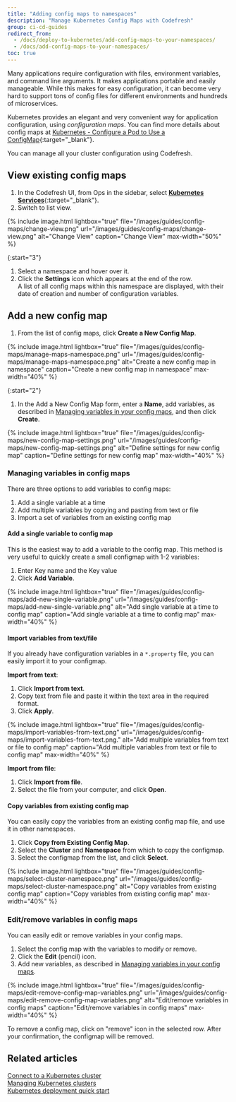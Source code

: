 ```yaml
---
title: "Adding config maps to namespaces"
description: "Manage Kubernetes Config Maps with Codefresh"
group: ci-cd-guides
redirect_from:
  - /docs/deploy-to-kubernetes/add-config-maps-to-your-namespaces/
  - /docs/add-config-maps-to-your-namespaces/
toc: true
---
```

Many applications require configuration with files, environment variables, and command line arguments. It makes applications portable and easily manageable. While this makes for easy configuration, it can become very hard to support tons of config files for different environments and hundreds of microservices. 

Kubernetes provides an elegant and very convenient way for application configuration, using *configuration maps*. You can find more details about config maps at [Kubernetes - Configure a Pod to Use a ConfigMap](https://kubernetes.io/docs/tasks/configure-pod-container/configure-pod-configmap/){:target="_blank"}. 

You can manage all your cluster configuration using Codefresh. 

## View existing config maps

1. In the Codefresh UI, from Ops in the sidebar, select [**Kubernetes Services**](https://g.codefresh.io/kubernetes/services/){:target="\_blank"}.
1. Switch to list view.

{% include 
image.html 
lightbox="true" 
file="/images/guides/config-maps/change-view.png" 
url="/images/guides/config-maps/change-view.png" 
alt="Change View" 
caption="Change View" 
max-width="50%" 
%}

{:start="3"}
1. Select a namespace and hover over it. 
1. Click the **Settings** icon which appears at the end of the row.  
  A list of all config maps within this namespace are displayed, with their date of creation and number of configuration variables.



## Add a new config map

1. From the list of config maps, click **Create a New Config Map**.

{% include image.html
lightbox="true"
file="/images/guides/config-maps/manage-maps-namespace.png"
url="/images/guides/config-maps/manage-maps-namespace.png"
alt="Create a new config map in namespace" 
caption="Create a new config map in namespace" 
max-width="40%"
%}

{:start="2"}
1. In the Add a New Config Map form, enter a **Name**, add variables, as described in [Managing variables in your config maps](#managing-variables-in-config-maps), and then click **Create**.

{% include image.html
lightbox="true"
file="/images/guides/config-maps/new-config-map-settings.png"
url="/images/guides/config-maps/new-config-map-settings.png"
alt="Define settings for new config map" 
caption="Define settings for new config map" 
max-width="40%"
%}

### Managing variables in config maps
There are three options to add variables to config maps:
1. Add a single variable at a time
1. Add multiple variables by copying and pasting from text or file
1. Import a set of variables from an existing config map


#### Add a single variable to config map

This is the easiest way to add a variable to the config map. This method is very useful to quickly create a small configmap with 1-2 variables:
1. Enter Key name and the Key value
1. Click **Add Variable**.

{% include image.html
lightbox="true"
file="/images/guides/config-maps/add-new-single-variable.png"
url="/images/guides/config-maps/add-new-single-variable.png"
alt="Add single variable at a time to config map" 
caption="Add single variable at a time to config map" 
max-width="40%"
%}


#### Import variables from text/file
If you already have configuration variables in a `*.property` file, you can easily import it to your configmap.

**Import from text**:  


1. Click **Import from text**.
1. Copy text from file and paste it within the text area in the required format. 
1. Click **Apply**.

{% include image.html
lightbox="true"
file="/images/guides/config-maps/import-variables-from-text.png"
url="/images/guides/config-maps/import-variables-from-text.png."
alt="Add multiple variables from text or file to config map" 
caption="Add multiple variables from text or file to config map" 
max-width="40%"
%}

**Import from file**:  

1. Click **Import from file**.
1. Select the file from your computer, and click **Open**.


#### Copy variables from existing config map

You can easily copy the variables from an existing config map file, and use it in other namespaces.

1. Click **Copy from Existing Config Map**.
1. Select the **Cluster** and **Namespace** from which to copy the configmap.
1. Select the configmap from the list, and click **Select**.

{% include image.html
lightbox="true"
file="/images/guides/config-maps/select-cluster-namespace.png"
url="/images/guides/config-maps/select-cluster-namespace.png"
alt="Copy variables from existing config map"
caption="Copy variables from existing config map"
max-width="40%"
%}

### Edit/remove variables in config maps
You can easily edit or remove variables in your config maps.

1. Select the config map with the variables to modify or remove. 
1. Click the **Edit** (pencil) icon.
1. Add new variables, as described in [Managing variables in your config maps](#managing-variables-in-config-maps).

{% include image.html
lightbox="true"
file="/images/guides/config-maps/edit-remove-config-map-variables.png"
url="/images/guides/config-maps/edit-remove-config-map-variables.png"
alt="Edit/remove variables in config maps"
caption="Edit/remove variables in config maps"
max-width="40%"
%}

To remove a config map, click on "remove" icon in the selected row. After your confirmation, the configmap will be removed.

## Related articles
[Connect to a Kubernetes cluster]({{site.baseurl}}/docs/integrations/#connect-a-kubernetes-cluster)  
[Managing Kubernetes clusters]({{site.baseurl}}/docs/deployments/kubernetes/manage-kubernetes/)  
[Kubernetes deployment quick start]({{site.baseurl}}/docs/quick-start/ci-quickstart/deploy-to-kubernetes/)  
